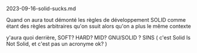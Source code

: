 2023-09-16-solid-sucks.md

Quand on aura tout démonté les règles de développement SOLID comme étant des règles
arbitraires qu'on ssuit alors qu'on a plus le même contexte

y'aura quoi derrière, SOFT? HARD? MID? GNU/SOLID ? SINS ( c'est Solid Is Not Solid, et c'est pas un acronyme ok? )